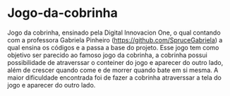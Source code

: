 # Jogo-da-cobrinha
Jogo da cobrinha, ensinado pela Digital Innovacion One, o qual contando com a professora Gabriela Pinheiro (https://github.com/SpruceGabriela) a qual ensina os códigos e a passa a base do projeto. Esse jogo tem como objetivo ser parecido ao famoso jogo da cobrinha, a cobrinha possui possibilidade de atraverssar o conteiner do jogo e aparecer do outro lado, além de crescer quando come e de morrer quando bate em si mesma. A maior dificuldade encontrada foi de fazer a cobrinha atraverssar a tela do jogo e aparecer do outro lado.

